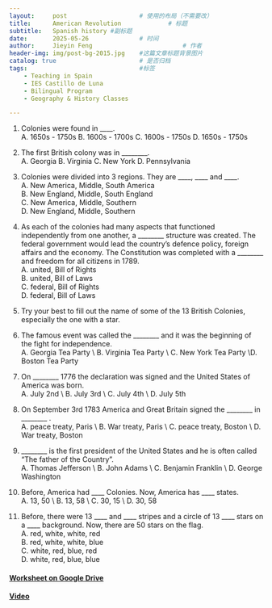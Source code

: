 ```yaml
---
layout:     post   				    # 使用的布局（不需要改）
title:      American Revolution				# 标题  
subtitle:   Spanish history #副标题
date:       2025-05-26 				# 时间
author:     Jieyin Feng 						# 作者 
header-img: img/post-bg-2015.jpg 	#这篇文章标题背景图片
catalog: true 						# 是否归档
tags:								#标签
    - Teaching in Spain 
    - IES Castillo de Luna
    - Bilingual Program
    - Geography & History Classes

---
```


1. Colonies were found in  ____.\
A. 1650s - 1750s        B. 1600s - 1700s        C. 1600s - 1750s        D. 1650s - 1750s

2. The first British colony was in ________.\
A. Georgia        B. Virginia       C.  New York        D. Pennsylvania

3. Colonies were divided into 3 regions. They are  ____, ____ and  ____.\
A. New America, Middle, South America    \
B. New England, Middle, South England       \
C. New America, Middle, Southern        \
D. New England, Middle, Southern

4. As each of the colonies had many aspects that functioned independently from one another, a ________ structure was created. The federal government would lead the country’s defence policy, foreign affairs and the economy. The Constitution was completed with a  ________ and freedom for all citizens in 1789.\
A. united, Bill of Rights \
B. united, Bill of Laws\
C. federal, Bill of Rights      \
D. federal, Bill of Laws        

5. Try your best to fill out the name of some of the 13 British Colonies, especially the one with a star.


6. The famous event was called the  ________ and it was the beginning of the fight for independence.\
A. Georgia Tea Party  \   B. Virginia Tea Party \    C.  New York Tea Party      \D. Boston Tea Party

7. On   ________ 1776 the declaration was signed and the United States of America was born.\
A. July 2nd   \         B. July 3rd       \      C.  July 4th        \      D. July 5th

8. On  September 3rd 1783 America and Great Britain signed the  ________  in  ________ .\
A. peace treaty, Paris   \  B. War treaty, Paris \    C.  peace treaty, Boston    \  D. War treaty, Boston

9. ________  is the first president of the United States and he is often called “The father of the Country”.\
A. Thomas Jefferson   \  B. John Adams  \  C.  Benjamin Franklin   \   D. George Washington

10. Before, America had ____ Colonies. Now, America has ____ states.\
A. 13, 50     \     B. 13, 58       \   C. 30, 15    \      D. 30, 58

11. Before, there were 13  ____ and  ____  stripes and a circle of 13  ____ stars on a  ____ background. Now, there are 50 stars on the flag.\
A. red, white, white, red\
B. red, white, white, blue\
C. white, red, blue, red\
D. white, red, blue, blue

#### [Worksheet on Google Drive](https://docs.google.com/document/d/1DXXME0FMXi68GET3ZAXF_nVljQcH90z4/edit?usp=sharing&ouid=103086183032334531092&rtpof=true&sd=true)

#### [Video](https://www.youtube.com/watch?v=vd0fMpAIs1s)




